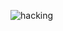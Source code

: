 ![hacking](https://github.com/SaruGGS/SaruGGS/assets/93264560/ed0f562a-bae1-4292-8b40-302c0dd7dfb4)
